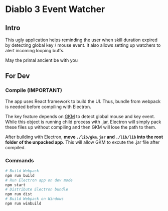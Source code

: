 # Diablo 3 Event Watcher

## Intro

This ugly application helps reminding the user when skill duration expired by detecting global key / mouse event. It also allows setting up watchers to alert incoming looping buffs.

May the primal ancient be with you

## For Dev

### Compile (IMPORTANT)

The app uses React framework to build the UI. Thus, bundle from webpack is needed before compiling with Electron.

The key feature depends on [GKM](https://github.com/tomzx/gkm) to detect global mouse and key event. While this object is running child process with .jar, Electron will simply pack these files up without compiling and then GKM will lose the path to them.

After building with Electron, **move ``./lib/gkm.jar`` and  ``./lib/lib`` into the root folder of the unpacked app**. This will allow GKM to excute the .jar file after compiled.

### Commands

```bash
# Build Webpack
npm run build
# Run Electron app on dev mode
npm start
# Distribute Electron bundle
npm run dist
# Build Webpack on Windows
npm run winbuild
```
